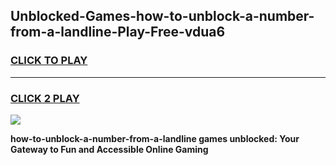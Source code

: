 
## Unblocked-Games-how-to-unblock-a-number-from-a-landline-Play-Free-vdua6
<h3>
<a href="https://premium76.site?title=how-to-unblock-a-number-from-a-landline&ref=23A">CLICK TO PLAY</a></h3>
<hr>

<h3>
<a href="https://premium76.site?title=how-to-unblock-a-number-from-a-landline&ref=23A">CLICK 2 PLAY</a>
  
</h3>

<a href="https://premium76.site?title=how-to-unblock-a-number-from-a-landline&ref=23A"><img src="https://clearcache.store/games.png"></a>


**how-to-unblock-a-number-from-a-landline games unblocked: Your Gateway to Fun and Accessible Online Gaming**
